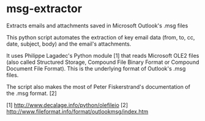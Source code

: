 msg-extractor
=============

Extracts emails and attachments saved in Microsoft Outlook's .msg files

This python script automates the extraction of key email data (from, to, cc, date, subject, body) and the email's attachments.

It uses Philippe Lagadec's Python module [1] that reads Microsoft OLE2 files (also called Structured Storage, Compound File Binary Format or Compound Document File Format).  This is the underlying format of Outlook's .msg files.

The script also makes the most of Peter Fiskerstrand's documentation of the .msg format. [2]




[1] http://www.decalage.info/python/olefileio
[2] http://www.fileformat.info/format/outlookmsg/index.htm
